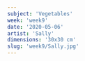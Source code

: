 ```yaml
---
subject: 'Vegetables'
week: 'week9'
date: '2020-05-06'
artist: 'Sally'
dimensions: '30x30 cm'
slug: 'week9/Sally.jpg'
---
```

